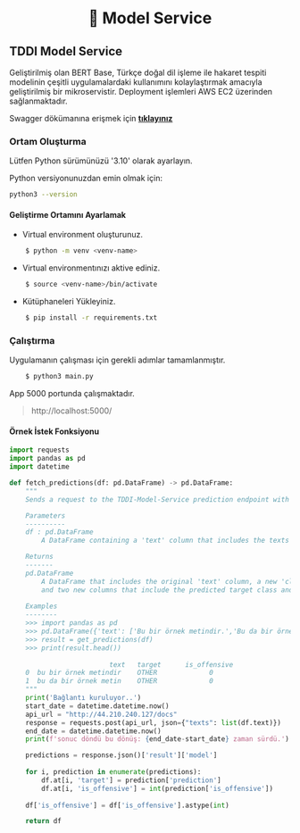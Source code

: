 <h1 align='center'>🤖 Model Service</h1>

## TDDI Model Service

Geliştirilmiş olan BERT Base, Türkçe doğal dil işleme ile hakaret tespiti modelinin çeşitli uygulamalardaki kullanımını kolaylaştırmak amacıyla geliştirilmiş bir mikroservistir. Deployment işlemleri AWS EC2 üzerinden sağlanmaktadır.

Swagger dökümanına erişmek için **[tıklayınız](http://44.210.240.127/docs)**


### Ortam Oluşturma

Lütfen Python sürümünüzü '3.10' olarak ayarlayın.

Python versiyonunuzdan emin olmak için:

```bash
python3 --version
```

#### Geliştirme Ortamını Ayarlamak
- Virtual environment oluşturunuz.
```bash
    $ python -m venv <venv-name>
```
- Virtual environmentınızı aktive ediniz.
```bash
    $ source <venv-name>/bin/activate
```
- Kütüphaneleri Yükleyiniz.
```bash
    $ pip install -r requirements.txt
```
### Çalıştırma

Uygulamanın çalışması için gerekli adımlar tamamlanmıştır.

```bash
    $ python3 main.py
```

App 5000 portunda çalışmaktadır.
> http://localhost:5000/ 


#### Örnek İstek Fonksiyonu

```python
import requests
import pandas as pd
import datetime

def fetch_predictions(df: pd.DataFrame) -> pd.DataFrame:
    """
    Sends a request to the TDDI-Model-Service prediction endpoint with a given DataFrame and retrieves the predictions for each text in the DataFrame.

    Parameters
    ----------
    df : pd.DataFrame
        A DataFrame containing a 'text' column that includes the texts to be predicted.

    Returns
    -------
    pd.DataFrame
        A DataFrame that includes the original 'text' column, a new 'clean_text' column that includes the cleaned version of the texts, 
        and two new columns that include the predicted target class and whether the text is offensive or not.
        
    Examples
    --------
    >>> import pandas as pd
    >>> pd.DataFrame({'text': ['Bu bir örnek metindir.','Bu da bir örnek metin!']})
    >>> result = get_predictions(df)
    >>> print(result.head())
    
                         text   target      is_offensive
    0  bu bir örnek metindir    OTHER             0
    1  bu da bir örnek metin    OTHER             0
    """
    print('Bağlantı kuruluyor..')
    start_date = datetime.datetime.now()
    api_url = "http://44.210.240.127/docs"
    response = requests.post(api_url, json={"texts": list(df.text)})
    end_date = datetime.datetime.now()
    print(f'sonuc döndü bu dönüş: {end_date-start_date} zaman sürdü.')

    predictions = response.json()['result']['model']
    
    for i, prediction in enumerate(predictions):
        df.at[i, 'target'] = prediction['prediction']
        df.at[i, 'is_offensive'] = int(prediction['is_offensive'])
    
    df['is_offensive'] = df['is_offensive'].astype(int)

    return df
```


